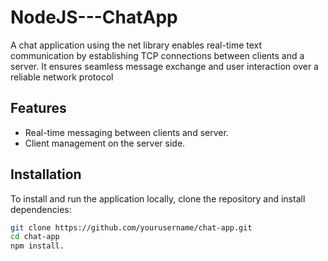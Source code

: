 # NodeJS---ChatApp
A chat application using the net library enables real-time text communication by establishing TCP connections between clients and a server. It ensures seamless message exchange and user interaction over a reliable network protocol


## Features

- Real-time messaging between clients and server.
- Client management on the server side.

## Installation

To install and run the application locally, clone the repository and install dependencies:

```bash
git clone https://github.com/yourusername/chat-app.git
cd chat-app
npm install.


